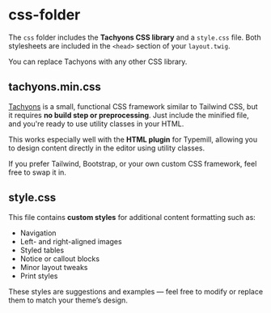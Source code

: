 # css-folder

The `css` folder includes the **Tachyons CSS library** and a `style.css` file. Both stylesheets are included in the `<head>` section of your `layout.twig`. 

You can replace Tachyons with any other CSS library.

## tachyons.min.css

[Tachyons](https://tachyons.io/) is a small, functional CSS framework similar to Tailwind CSS, but it requires **no build step or preprocessing**. Just include the minified file, and you're ready to use utility classes in your HTML.

This works especially well with the **HTML plugin** for Typemill, allowing you to design content directly in the editor using utility classes.

If you prefer Tailwind, Bootstrap, or your own custom CSS framework, feel free to swap it in.

## style.css

This file contains **custom styles** for additional content formatting such as:

* Navigation
* Left- and right-aligned images
* Styled tables
* Notice or callout blocks
* Minor layout tweaks
* Print styles

These styles are suggestions and examples — feel free to modify or replace them to match your theme’s design.

